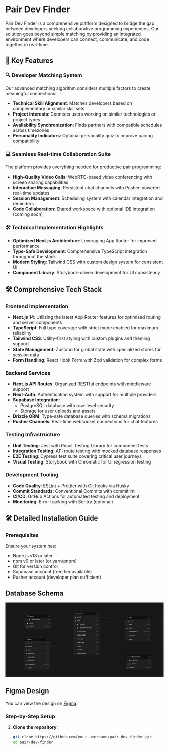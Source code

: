 # Pair Dev Finder

Pair Dev Finder is a comprehensive platform designed to bridge the gap between developers seeking collaborative programming experiences. Our solution goes beyond simple matching by providing an integrated environment where developers can connect, communicate, and code together in real-time.

## 🚀 Key Features

### 🔍 Developer Matching System

Our advanced matching algorithm considers multiple factors to create meaningful connections:

- **Technical Skill Alignment**: Matches developers based on complementary or similar skill sets
- **Project Interests**: Connects users working on similar technologies or project types
- **Availability Synchronization**: Finds partners with compatible schedules across timezones
- **Personality Indicators**: Optional personality quiz to improve pairing compatibility

### 💻 Seamless Real-time Collaboration Suite

The platform provides everything needed for productive pair programming:

- **High-Quality Video Calls**: WebRTC-based video conferencing with screen sharing capabilities
- **Interactive Messaging**: Persistent chat channels with Pusher-powered real-time updates
- **Session Management**: Scheduling system with calendar integration and reminders
- **Code Collaboration**: Shared workspace with optional IDE integration (coming soon)

### 🛠️ Technical Implementation Highlights

- **Optimized Next.js Architecture**: Leveraging App Router for improved performance
- **Type-Safe Development**: Comprehensive TypeScript integration throughout the stack
- **Modern Styling**: Tailwind CSS with custom design system for consistent UI
- **Component Library**: Storybook-driven development for UI consistency

## 🛠️ Comprehensive Tech Stack

### Frontend Implementation

- **Next.js 14**: Utilizing the latest App Router features for optimized routing and server components
- **TypeScript**: Full type coverage with strict mode enabled for maximum reliability
- **Tailwind CSS**: Utility-first styling with custom plugins and theming support
- **State Management**: Zustand for global state with specialized stores for session data
- **Form Handling**: React Hook Form with Zod validation for complex forms

### Backend Services

- **Next.js API Routes**: Organized RESTful endpoints with middleware support
- **Next-Auth**: Authentication system with support for multiple providers
- **Supabase Integration**:
  - PostgreSQL database with row-level security
  - Storage for user uploads and assets
- **Drizzle ORM**: Type-safe database queries with schema migrations
- **Pusher Channels**: Real-time websocket connections for chat features

### Testing Infrastructure

- **Unit Testing**: Jest with React Testing Library for component tests
- **Integration Testing**: API route testing with mocked database responses
- **E2E Testing**: Cypress test suite covering critical user journeys
- **Visual Testing**: Storybook with Chromatic for UI regression testing

### Development Tooling

- **Code Quality**: ESLint + Prettier with Git hooks via Husky
- **Commit Standards**: Conventional Commits with commitlint
- **CI/CD**: GitHub Actions for automated testing and deployment
- **Monitoring**: Error tracking with Sentry (optional)

## 🛠️ Detailed Installation Guide

### Prerequisites

Ensure your system has:

- Node.js v18 or later
- npm v9 or later (or yarn/pnpm)
- Git for version control
- Supabase account (free tier available)
- Pusher account (developer plan sufficient)

## Database Schema

![Database Schema](./public/database_schema.png)

## Figma Design

You can view the design on [Figma](https://www.figma.com/design/yZodyGIJg8YQ0M5L48XbHE/Pair-dev-finder?node-id=0-1&p=f&t=nkH3xBlftrfROAk0-0).

### Step-by-Step Setup

1. **Clone the repository**:
   ```bash
   git clone https://github.com/your-username/pair-dev-finder.git
   cd pair-dev-finder
   ```
